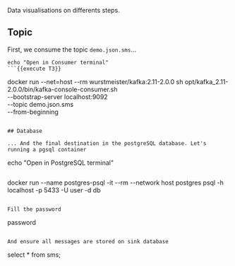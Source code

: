 Data visualisations on differents steps.

## Topic

First, we consume the topic `demo.json.sms`...

```
echo "Open in Consumer terminal"
```{{execute T3}}

```
docker run --net=host --rm wurstmeister/kafka:2.11-2.0.0 sh opt/kafka_2.11-2.0.0/bin/kafka-console-consumer.sh \
    --bootstrap-server localhost:9092 \
    --topic demo.json.sms \
    --from-beginning
```{{execute T3}}

## Database

... And the final destination in the postgreSQL database. Let's running a pgsql container

```
echo "Open in PostgreSQL terminal"
```{{execute T4}}

```
docker run --name postgres-psql -it --rm --network host postgres psql -h localhost -p 5433 -U user -d db
```{{execute T4}}

Fill the password

```
password
```{{execute T4}}

And ensure all messages are stored on sink database

```
select * from sms;
```{{execute T4}}

